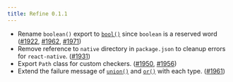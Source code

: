 ```yaml
---
title: Refine 0.1.1
---
```


- Rename `boolean()` export to [`bool()`](/docs/refine/api/Primitive_Checkers#boolean) since `boolean` is a reserved word ([#1922](https://github.com/facebookexperimental/Recoil/pull/1922), [#1962](https://github.com/facebookexperimental/Recoil/pull/1962), [#1971](https://github.com/facebookexperimental/Recoil/pull/1971))
- Remove reference to `native` directory in `package.json` to cleanup errors for `react-native`. ([#1931](https://github.com/facebookexperimental/Recoil/pull/1931))
- Export `Path` class for custom checkers. ([#1950](https://github.com/facebookexperimental/Recoil/pull/1950), [#1956](https://github.com/facebookexperimental/Recoil/pull/1956))
- Extend the failure message of [`union()`](/docs/refine/api/Advanced_Checkers#union) and [`or()`](/docs/refine/api/Advanced_Checkers#or) with each type. ([#1961](https://github.com/facebookexperimental/Recoil/pull/1961))
